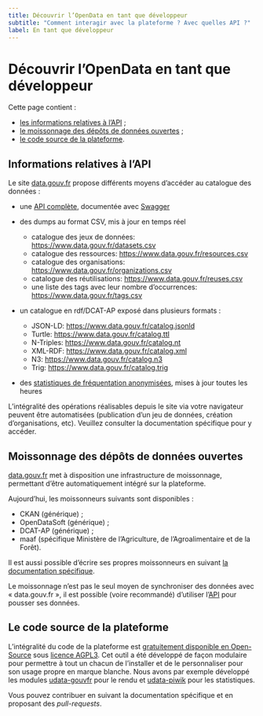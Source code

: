 ```yaml
---
title: Découvrir l’OpenData en tant que développeur
subtitle: "Comment interagir avec la plateforme ? Avec quelles API ?"
label: En tant que développeur
---
```


# Découvrir l’OpenData en tant que développeur

Cette page contient :

- [les informations relatives à l’API](#section-api) ;
- [le moissonnage des dépôts de données ouvertes](#section-moissonage) ;
- [le code source de la plateforme](#section-code).

<span id="section-api">
</span>

## Informations relatives à l’API

Le site [data.gouv.fr](https://www.data.gouv.fr) propose différents moyens d’accéder au catalogue des données :

- une [API complète](https://www.data.gouv.fr/api/), documentée avec [Swagger](http://swagger.io/)
- des dumps au format CSV, mis à jour en temps réel

  - catalogue des jeux de données: <https://www.data.gouv.fr/datasets.csv>
  - catalogue des ressources: <https://www.data.gouv.fr/resources.csv>
  - catalogue des organisations: <https://www.data.gouv.fr/organizations.csv>
  - catalogue des réutilisations: <https://www.data.gouv.fr/reuses.csv>
  - une liste des tags avec leur nombre d’occurrences: <https://www.data.gouv.fr/tags.csv>

- un catalogue en rdf/DCAT-AP exposé dans plusieurs formats :

  - JSON-LD: <https://www.data.gouv.fr/catalog.jsonld>
  - Turtle: <https://www.data.gouv.fr/catalog.ttl>
  - N-Triples: <https://www.data.gouv.fr/catalog.nt>
  - XML-RDF: <https://www.data.gouv.fr/catalog.xml>
  - N3: <https://www.data.gouv.fr/catalog.n3>
  - Trig: <https://www.data.gouv.fr/catalog.trig>

- des [statistiques de fréquentation anonymisées](https://stats.data.gouv.fr/), mises à jour toutes les heures

L’intégralité des opérations réalisables depuis le site via votre navigateur peuvent être automatisées (publication d’un jeu de données, création d’organisations, etc). Veuillez consulter la documentation spécifique pour y accéder.

<span id="section-moissonage">
</span>

## Moissonnage des dépôts de données ouvertes

[data.gouv.fr](https://www.data.gouv.fr) met à disposition une infrastructure de moissonnage, permettant d’être automatiquement intégré sur la plateforme.

Aujourd’hui, les moissonneurs suivants sont disponibles :

- CKAN (générique) ;
- OpenDataSoft (générique) ;
- DCAT-AP (générique) ;
- maaf (spécifique Ministère de l’Agriculture, de l’Agroalimentaire et de la Forêt).

Il est aussi possible d’écrire ses propres moissonneurs en suivant [la documentation spécifique](http://udata.readthedocs.io/en/stable/harvesting/#custom).

Le moissonnage n’est pas le seul moyen de synchroniser des données avec « data.gouv.fr », il est possible (voire recommandé) d’utiliser l’[API](https://www.data.gouv.fr/api/) pour pousser ses données.

<span id="section-code">
</span>

## Le code source de la plateforme

L’intégralité du code de la plateforme est [gratuitement disponible en Open-Source](https://github.com/opendatateam/udata) sous [licence AGPL3](https://www.gnu.org/licenses/agpl-3.0.html). Cet outil a été développé de façon modulaire pour permettre à tout un chacun de l’installer et de le personnaliser pour son usage propre en marque blanche. Nous avons par exemple développé les modules [udata-gouvfr](https://github.com/etalab/udata-gouvfr) pour le rendu et [udata-piwik](https://github.com/opendatateam/udata-piwik) pour les statistiques.

Vous pouvez contribuer en suivant la documentation spécifique et en proposant des _pull-requests_.
